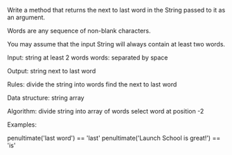 Write a method that returns the next to last word in the String passed
to it as an argument.

Words are any sequence of non-blank characters.

You may assume that the input String will always contain at least two words.


Input: string
  at least 2 words
  words: separated by space

Output: string
  next to last word

Rules:
  divide the string into words
  find the next to last word

Data structure:
  string
  array

Algorithm:
  divide string into array of words
  select word at position -2

Examples:

penultimate('last word') == 'last'
penultimate('Launch School is great!') == 'is'
